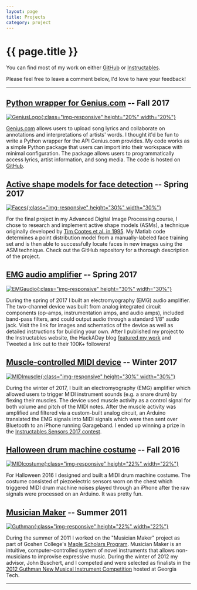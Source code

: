 ```yaml
---
layout: page
title: Projects
category: project
---
```


<meta property="og:title" content="John's projects">
<meta property="og:description" content="John W. Miller projects.">
<meta property="og:image" content="http://johnwmillr.github.io/assets/images/pies.jpg">
<meta property="og:url" content="http://www.johnwmillr.com/projects/">

<h1 class="title">{{ page.title }}</h1>

<section class="list">

</section>

You can find most of my work on either [GitHub](https://github.com/johnwmillr) or [Instructables](https://www.instructables.com/member/johnwmillr/).

Please feel free to leave a comment below, I'd love to have your feedback!

---

## [Python wrapper for Genius.com](http://www.johnwmillr.com/scraping-genius-lyrics/) -- **Fall 2017**
[![GeniusLogo](https://t2.genius.com/unsafe/220x0/https%3A%2F%2Fimages.rapgenius.com%2F716fe1fbbf4817447e21dd2f9aca0354.999x1000x1.png){:class="img-responsive" height="20%" width="20%"}](http://www.johnwmillr.com/scraping-genius-lyrics/)

[Genius.com](https://genius.com/) allows users to upload song lyrics and collaborate on annotations and interpretations of artists' words. I thought it'd be fun to write a Python wrapper for the API Genius.com provides. My code works as a simple Python package that users can import into their workspace with minimal configuration. The package allows users to programmatically access lyrics, artist information, and song media. The code is hosted on [GitHub](https://github.com/johnwmillr/GeniusAPI).

## [Active shape models for face detection](https://github.com/johnwmillr/ActiveShapeModels) -- **Spring 2017**
[![Faces](https://raw.githubusercontent.com/johnwmillr/ActiveShapeModels/master/Media/Video/ASM_FaceDetection_24-Jul-2017_MUCT.gif){:class="img-responsive" height="30%" width="30%"}](https://github.com/johnwmillr/ActiveShapeModels)

For the final project in my Advanced Digital Image Processing course, I chose to research and implement active shape models (ASMs), a technique originally developed by [Tim Cootes et al. in 1995](https://www.sciencedirect.com/science/article/pii/S1077314285710041). My Matlab code determines a point distribution model from a manually-labeled face training set and is then able to successfully locate faces in new images using the ASM technique. Check out the GitHub repository for a thorough description of the project.

## [EMG audio amplifier](http://www.instructables.com/id/Build-a-Muscle-Audio-Amplifier-Electromyography) -- **Spring 2017**
[![EMGaudio](https://cdn.instructables.com/FSY/V1BE/J47LCT82/FSYV1BEJ47LCT82.MEDIUM.jpg){:class="img-responsive" height="30%" width="30%"}](http://www.instructables.com/id/Build-a-Muscle-Audio-Amplifier-Electromyography)

During the spring of 2017 I built an electromyography (EMG) audio amplifier. The two-channel device was built from analog integrated circuit components (op-amps, instrumentation amps, and audio amps), included band-pass filters, and could output audio through a standard 1/8" audio jack. Visit the link for images and schematics of the device as well as detailed instructions for building your own. After I published my project to the Instructables website, the HackADay blog [featured my work](https://hackaday.com/2017/06/24/listen-to-your-body) and Tweeted a link out to their 100K+ followers!

## [Muscle-controlled MIDI device](http://www.instructables.com/id/Make-Muscle-MIDI-Music/) -- **Winter 2017**
[![MIDImuscle](https://cdn.instructables.com/F7A/0QZB/IYKFXBWB/F7A0QZBIYKFXBWB.MEDIUM.jpg){:class="img-responsive" height="30%" width="30%"}](http://www.instructables.com/id/Make-Muscle-MIDI-Music/)

During the winter of 2017, I built an electromyography (EMG) amplifier which allowed users to trigger MIDI instrument sounds (e.g. a snare drum) by flexing their muscles. The device used muscle activity as a control signal for both volume and pitch of the MIDI notes. After the muscle activity was amplified and filtered via a custom-built analog circuit, an Arduino translated the EMG signals into MIDI signals which were then sent over Bluetooth to an iPhone running Garageband. I ended up winning a prize in the [Instructables Sensors 2017 contest](http://www.instructables.com/contest/sensors2017/).

## [Halloween drum machine costume](http://www.instructables.com/id/Functional-MIDI-Drum-Machine-Costume) -- **Fall 2016**
[![MIDIcostume](https://cdn.instructables.com/F30/YA8B/J44FX9TH/F30YA8BJ44FX9TH.MEDIUM.jpg){:class="img-responsive" height="22%" width="22%"}](http://www.instructables.com/id/Functional-MIDI-Drum-Machine-Costume)

For Halloween 2016 I designed and built a MIDI drum machine costume. The costume consisted of piezoelectric sensors worn on the chest which triggered MIDI drum machine noises played through an iPhone after the raw signals were processed on an Arduino. It was pretty fun.

## [Musician Maker](https://www.goshen.edu/academics/2012/02/29/miller-and-buschert-finalists-in-guthman-competition/) -- **Summer 2011**
[![Guthman](https://www.goshen.edu/wp-content/uploads/sites/2/2012/02/Guthman2012.jpg){:class="img-responsive" height="22%" width="22%"}](https://www.goshen.edu/academics/2012/02/29/miller-and-buschert-finalists-in-guthman-competition/)

During the summer of 2011 I worked on the "Musician Maker" project as part of Goshen College's [Maple Scholars Program](https://www.goshen.edu/academics/maple-scholars/). Musician Maker is an intuitive, computer-controlled system of novel instruments that allows non-musicians to improvise expressive music. During the winter of 2012 my advisor, John Buschert, and I competed and were selected as finalists in the [2012 Guthman New Musical Instrument Competition](https://www.youtube.com/watch?v=5YQF2KTMRPs) hosted at Georgia Tech.


---
